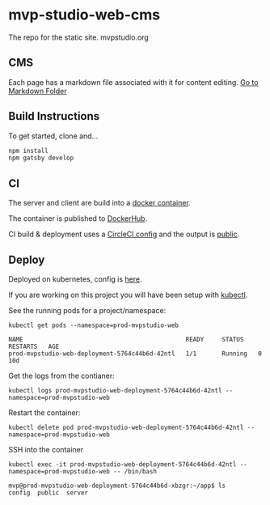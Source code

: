 # mvp-studio-web-cms

The repo for the static site.
mvpstudio.org

## CMS
Each page has a markdown file associated with it for content editing.
[Go to Markdown Folder](https://github.com/MVPStudio/mvp-studio-web-cms/tree/master/src/markdown)

## Build Instructions

To get started, clone and...

```sh
npm install
npm gatsby develop
```

## CI

The server and client are build into a [docker container](https://github.com/MVPStudio/mvp-studio-web-cms/blob/master/Dockerfile).

The container is published to [DockerHub](https://cloud.docker.com/u/mvpstudio/repository/docker/mvpstudio/mvp-studio-web-cms).

CI build & deployment uses a [CircleCI config](https://github.com/MVPStudio/mvp-studio-web-cms/blob/master/.circleci/config.yml) and the output is [public](https://circleci.com/gh/MVPStudio/mvp-studio-web-cms).

## Deploy

Deployed on kubernetes, config is [here](https://github.com/MVPStudio/mvp-studio-web-cms/blob/master/kube/prod-web.yaml).

If you are working on this project you will have been setup with [kubectl](https://kubernetes.io/docs/reference/kubectl/cheatsheet/).

See the running pods for a project/namespace:
```
kubectl get pods --namespace=prod-mvpstudio-web

NAME                                             READY     STATUS    RESTARTS   AGE
prod-mvpstudio-web-deployment-5764c44b6d-42ntl   1/1       Running   0          10d
```

Get the logs from the contianer:
```
kubectl logs prod-mvpstudio-web-deployment-5764c44b6d-42ntl --namespace=prod-mvpstudio-web
```

Restart the container:
```
kubectl delete pod prod-mvpstudio-web-deployment-5764c44b6d-42ntl --namespace=prod-mvpstudio-web
```

SSH into the container
```
kubectl exec -it prod-mvpstudio-web-deployment-5764c44b6d-42ntl --namespace=prod-mvpstudio-web -- /bin/bash

mvp@prod-mvpstudio-web-deployment-5764c44b6d-xbzgr:~/app$ ls
config  public  server
```

